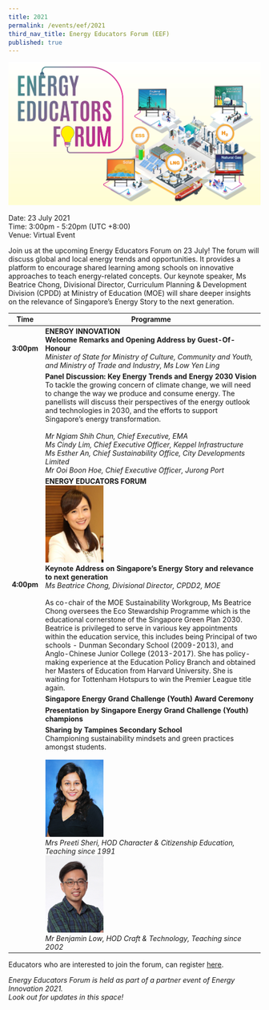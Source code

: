```yaml
---
title: 2021
permalink: /events/eef/2021
third_nav_title: Energy Educators Forum (EEF)
published: true
---
```

![EEF_2021](images/events/energy-educators-forum/EEF_2021_banner.jpg)

Date: 23 July 2021 <br/>
Time: 3:00pm - 5:20pm (UTC +8:00) <br/>
Venue: Virtual Event

Join us at the upcoming Energy Educators Forum on 23 July! The forum will discuss global and local energy trends and opportunities. It provides a platform to encourage shared learning among schools on innovative approaches to teach energy-related concepts. Our keynote speaker, Ms Beatrice Chong, Divisional Director, Curriculum Planning & Development Division (CPDD) at Ministry of Education (MOE) will share deeper insights on the relevance of Singapore’s Energy Story to the next generation. 

|Time|Programme|
----------------------|---------------------|
**3:00pm**|**ENERGY INNOVATION** <br/> **Welcome Remarks and Opening Address by Guest-Of-Honour**<br/> _Minister of State for Ministry of Culture, Community and Youth, and Ministry of Trade and Industry, Ms Low Yen Ling_
| |**Panel Discussion: Key Energy Trends and Energy 2030 Vision** <br/> To tackle the growing concern of climate change, we will need to change the way we produce and consume energy. The panellists will discuss their perspectives of the energy outlook and technologies in 2030, and the efforts to support Singapore’s energy transformation.<br/><br/> _Mr Ngiam Shih Chun, Chief Executive, EMA <br/> Ms Cindy Lim, Chief Executive Officer, Keppel Infrastructure <br/> Ms Esther An, Chief Sustainability Office, City Developments Limited <br/> Mr Ooi Boon Hoe, Chief Executive Officer, Jurong Port_|
**4:00pm**| **ENERGY EDUCATORS FORUM** <br/> <img alt="Beatrice Chong" src="/images/events/energy-educators-forum/EEF_2021_DCPDprofile.png" style="align:left; max-height: 154px; max-width:117px;"> <br/> **Keynote Address on Singapore’s Energy Story and relevance to next generation** <br/>_Ms Beatrice Chong, Divisional Director, CPDD2, MOE_ <br/><br/>  As co-chair of the MOE Sustainability Workgroup, Ms Beatrice Chong oversees the Eco Stewardship Programme which is the educational cornerstone of the Singapore Green Plan 2030. Beatrice is privileged to serve in various key appointments within the education service, this includes being Principal of two schools - Dunman Secondary School (2009-2013), and Anglo-Chinese Junior College (2013-2017). She has policy-making experience at the Education Policy Branch and obtained her Masters of Education from Harvard University. She is waiting for Tottenham Hotspurs to win the Premier League title again.
| |**Singapore Energy Grand Challenge (Youth) Award Ceremony**
| |**Presentation by Singapore Energy Grand Challenge (Youth) champions**
| |**Sharing by Tampines Secondary School** <br/> Championing sustainability mindsets and green practices amongst students.<br/> <br/> <img alt="Preeti" src="/images/events/energy-educators-forum/EEF_2021_Preeti.png" style="max-height: 154px; max-width:117px;"> <br/>_Mrs Preeti Sheri, HOD Character & Citizenship Education, Teaching since 1991_ <br/> <img alt="Benjamin" src="/images/events/energy-educators-forum/EEF_2021_Benjamin.png" style="max-height: 154px; max-width:117px;"> <br/> _Mr Benjamin Low, HOD Craft & Technology, Teaching since 2002_ | 


Educators who are interested to join the forum, can register <a href="https://go.gov.sg/energy-educators-forum-2021" target="_blank">here</a>.

_Energy Educators Forum is held as part of a partner event of Energy Innovation 2021. <br/>
Look out for updates in this space!_
